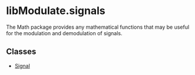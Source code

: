 # libModulate.signals
The Math package provides any mathematical functions that may be useful for the modulation and demodulation of signals.

## Classes
- [Signal](Signal.md)
